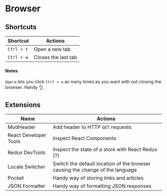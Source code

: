 # Browser

## Shortcuts

| Shortcut | Actions |
|----------|---------|
|`Ctrl + t`| Open a new tab |
| `Ctrl + w` | Closes the last tab |

#### Notes

`Opera` lets you click `Ctrl + w` as many times as you want with out closing the browser. Handy 👌. 

## Extensions

| Name | Actions |
|------|---------|
| ModHeader | Add header to HTTP `GET` requests |
| React Developer Tools | Inspect React Components |
| Redux DevTools | Inspect the state of a store with React Redux (?) |
| Locale Switcher | Switch the default location of the browser causing the change of the language |
| Pocket | Handy way of storing links and articles |
| JSON Formatter | Handy way of formatting JSON responses |
